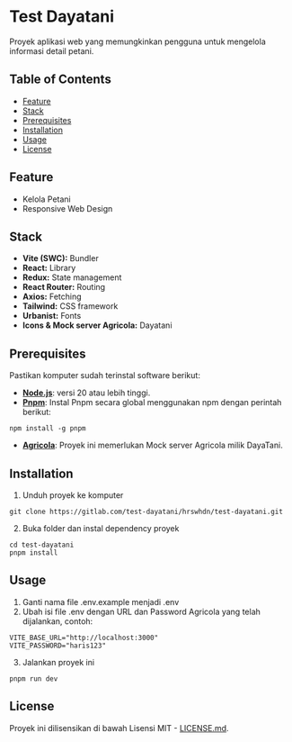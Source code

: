 # Test Dayatani

Proyek aplikasi web yang memungkinkan pengguna untuk mengelola informasi detail petani.

## Table of Contents

- [Feature](#feature)
- [Stack](#stack)
- [Prerequisites](#prerequisites)
- [Installation](#installation)
- [Usage](#usage)
- [License](#license)

## Feature

- Kelola Petani
- Responsive Web Design

## Stack

- **Vite (SWC):** Bundler
- **React:** Library
- **Redux:** State management
- **React Router:** Routing
- **Axios:** Fetching
- **Tailwind:** CSS framework
- **Urbanist:** Fonts
- **Icons & Mock server Agricola:** Dayatani

## Prerequisites

Pastikan komputer sudah terinstal software berikut:

- **[Node.js](https://nodejs.org/en/download)**: versi 20 atau lebih tinggi.
- **[Pnpm](https://pnpm.io)**: Instal Pnpm secara global menggunakan npm dengan perintah berikut:

```
npm install -g pnpm
```

- **[Agricola](https://github.com/DayaTani/agricola)**: Proyek ini memerlukan Mock server Agricola milik DayaTani.

## Installation

1. Unduh proyek ke komputer

```
git clone https://gitlab.com/test-dayatani/hrswhdn/test-dayatani.git
```

2. Buka folder dan instal dependency proyek

```
cd test-dayatani
pnpm install
```

## Usage

1. Ganti nama file .env.example menjadi .env
2. Ubah isi file .env dengan URL dan Password Agricola yang telah dijalankan, contoh:

```
VITE_BASE_URL="http://localhost:3000"
VITE_PASSWORD="haris123"
```

3. Jalankan proyek ini

```
pnpm run dev
```

## License

Proyek ini dilisensikan di bawah Lisensi MIT - [LICENSE.md](LICENSE.md).
